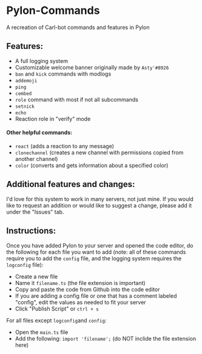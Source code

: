 # Pylon-Commands
A recreation of Carl-bot commands and features in Pylon
## Features:
- A full logging system
- Customizable welcome banner originally made by `Asty'#8926`
- `ban` and `kick` commands with modlogs
- `addemoji`
- `ping`
- `cembed`
- `role` command with most if not all subcommands
- `setnick`
- `echo`
- Reaction role in "verify" mode
#### Other helpful commands:
- `react` (adds a reaction to any message)
- `clonechannel` (creates a new channel with permissions copied from another channel)
- `color` (converts and gets information about a specified color)

## Additional features and changes:
I'd love for this system to work in many servers, not just mine. If you would like to request an addition or would like to suggest a change, please add it under the "Issues" tab.

## Instructions:
Once you have added Pylon to your server and opened the code editor, do the following for each file you want to add (note: all of these commands require you to add the `config` file, and the logging system requires the `logconfig` file):
- Create a new file
- Name it `filename.ts` (the file extension is important)
- Copy and paste the code from Github into the code editor
- If you are adding a config file or one that has a comment labeled "config", edit the values as needed to fit your server
- Click "Publish Script" or `ctrl + s`

For all files except `logconfig`and `config`:
- Open the `main.ts` file
- Add the following:
```import 'filename';```
(do NOT inclide the file extension here)
